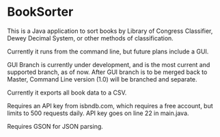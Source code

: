 # BookSorter
This is a Java application to sort books by Library of Congress Classifier, Dewey Decimal System, or other methods of classification.

Currently it runs from the command line, but future plans include a GUI.

GUI Branch is currently under development, and is the most current and supported branch, as of now.
After GUI branch is to be merged back to Master, Command Line version (1.0) will be branched and separate.

Currently it exports all book data to a CSV.

Requires an API key from isbndb.com, which requires a free account, but limits to 500 requests daily. API key goes on line 22 in main.java.

Requires GSON for JSON parsing.
